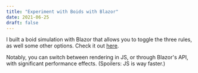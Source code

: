```yaml
---
title: "Experiment with Boids with Blazor"
date: 2021-06-25
draft: false
---
```


I built a boid simulation with Blazor that allows you to toggle the three
rules, as well some other options. Check it out [here](https://cyberchris.xyz/BlazorBoids/).

Notably, you can switch between rendering in JS, or through Blazor's API, with significant
performance effects. (Spoilers: JS is way faster.)
